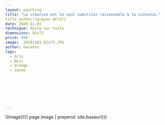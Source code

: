 ```yaml
---
layout: painting
title: "La création est le seul substitut raisonnable à la violence."                     
title_author:Jacques Attali                                            
date: 2020-11-01
technique: Huile sur toile 
dimensions: 92x73
price: 650
image:  20201101-92x73.JPG
author: Garanse
tags:
  - Gris
  - Noir
  - Orange
  - Jaune
  
  
  
  
  
  
  
---
```

![Image]({{ page.image | prepend: site.baseurl}})

